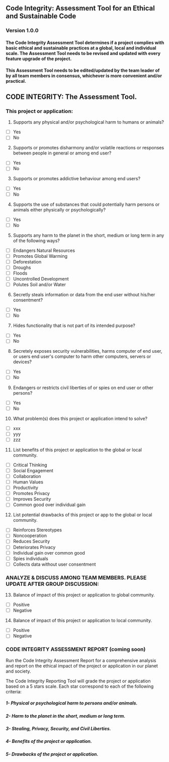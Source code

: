 ## Code Integrity: Assessment Tool for an Ethical and Sustainable Code
### Version 1.0.0

#### The Code Integrity Assessment Tool determines if a project complies with basic ethical and sustainable practices at a global, local and individual scale. The Assessment Tool needs to be revised and updated with every feature upgrade of the project.

#### This Assessment Tool needs to be edited/updated by the team leader of by all team members in consensus, whichever is more convenient and/or practical.

## CODE INTEGRITY: The Assessment Tool.


### This project or application:

1. Supports any physical and/or psychological harm to humans or animals?
- [ ] Yes
- [ ] No

2. Supports or promotes disharmony and/or volatile reactions or responses between people in general or among end user?
- [ ] Yes
- [ ] No

3. Supports or promotes addictive behaviour among end users?
- [ ] Yes
- [ ] No

4. Supports the use of substances that could potentially harm persons or animals either physically or psychologically?
- [ ] Yes
- [ ] No

5. Supports any harm to the planet in the short, medium or long term in any of the following ways?
- [ ] Endangers Natural Resources
- [ ] Promotes Global Warming
- [ ] Deforestation
- [ ] Droughs
- [ ] Floods
- [ ] Uncontrolled Development
- [ ] Polutes Soil and/or Water

6. Secretly steals information or data from the end user without his/her consentment?
- [ ] Yes
- [ ] No

7. Hides functionality that is not part of its intended purpose?
- [ ] Yes
- [ ] No

8. Secretely exposes security vulnerabilities, harms computer of end user, or users end user's computer to harm other computers, servers or devices?
- [ ] Yes
- [ ] No

9. Endangers or restricts civil liberties of or spies on end user or other persons?
- [ ] Yes
- [ ] No

10. What problem(s) does this project or application intend to solve?
- [ ] xxx
- [ ] yyy
- [ ] zzz

11. List benefits of this project or application to the global or local community.
- [ ] Critical Thinking
- [ ] Social Engagement
- [ ] Collaboration
- [ ] Human Values
- [ ] Productivity
- [ ] Promotes Privacy
- [ ] Improves Security
- [ ] Common good over individual gain

12. List potential drawbacks of this project or app to the global or local community.
- [ ] Reinforces Stereotypes
- [ ] Noncooperation
- [ ] Reduces Security
- [ ] Deteriorates Privacy
- [ ] Individual gain over common good
- [ ] Spies individuals
- [ ] Collects data without user consentment

### ANALYZE & DISCUSS AMONG TEAM MEMBERS. PLEASE UPDATE AFTER GROUP DISCUSSION:

13. Balance of impact of this project or application to global community.
- [ ] Positive
- [ ] Negative

14. Balance of impact of this project or application to local community.
- [ ] Positive
- [ ] Negative

### CODE INTEGRITY ASSESSMENT REPORT (**coming soon**)

Run the Code Integrity Assessment Report for a comprehensive analysis and report on the ethical impact of the project or application in our planet and society.

The Code Integrity Reporting Tool will grade the project or application based on a 5 stars scale. Each star correspond to each of the following criteria:

##### 1- Physical or psychological harm to persons and/or animals.
##### 2- Harm to the planet in the short, medium or long term.
##### 3- Stealing, Privacy, Security, and Civil Liberties.
##### 4- Benefits of the project or application.
##### 5- Drawbacks of the project or application.

